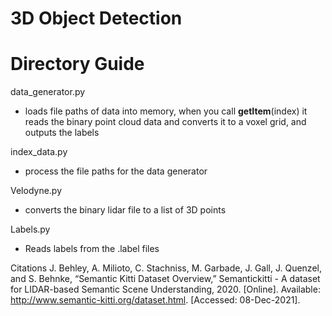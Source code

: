# 3D Object Detection




# Directory Guide



data_generator.py
  - loads file paths of data into memory, when you call __getItem__(index) it reads the binary point cloud data and converts it to a voxel grid, and outputs the labels 
  
index_data.py
  - process the file paths for the data generator
  
Velodyne.py
  - converts the binary lidar file to a list of 3D points

Labels.py
  - Reads labels from the .label files

Citations
J. Behley, A. Milioto, C. Stachniss, M. Garbade, J. Gall, J. Quenzel, and S. Behnke, “Semantic Kitti Dataset Overview,” Semantickitti - A dataset for LIDAR-based Semantic Scene Understanding, 2020. [Online]. Available: http://www.semantic-kitti.org/dataset.html. [Accessed: 08-Dec-2021].
